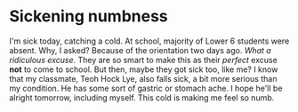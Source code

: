 Sickening numbness
===

I'm sick today, catching a cold. At school, majority of Lower 6 students were absent. Why, I asked? Because of the orientation two days ago. *What a ridiculous excuse*. They are so smart to make this as their *perfect* excuse **not** to come to school. But then, maybe they got sick too, like me? I know that my classmate, Teoh Hock Lye, also falls sick, a bit more serious than my condition. He has some sort of gastric or stomach ache. I hope he'll be alright tomorrow, including myself. This cold is making me feel so numb.